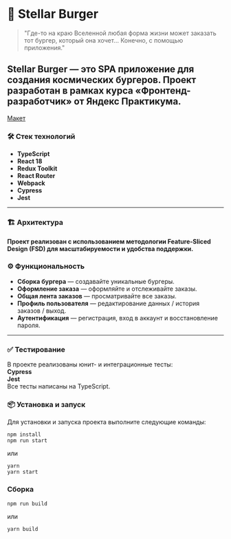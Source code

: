 # 🚀 Stellar Burger

> "Где-то на краю Вселенной любая форма жизни может заказать тот бургер, который она хочет… Конечно, с помощью приложения."

## **Stellar Burger** — это SPA приложение для создания космических бургеров. Проект разработан в рамках курса «Фронтенд-разработчик» от Яндекс Практикума.  

[Макет](<https://www.figma.com/file/vIywAvqfkOIRWGOkfOnReY/React-Fullstack_-Проектные-задачи-(3-месяца)_external_link?type=design&node-id=0-1&mode=design>)

### 🛠️ Стек технологий

- **TypeScript**
- **React 18**
- **Redux Toolkit**
- **React Router**
- **Webpack**
- **Cypress**
- **Jest**

---

### 🏗 Архитектура

#### Проект реализован с использованием методологии **Feature-Sliced Design (FSD)** для масштабируемости и удобства поддержки.

### ⚙️ Функциональность

- **Сборка бургера** — создавайте уникальные бургеры.
- **Оформление заказа** — оформляйте и отслеживайте заказы.
- **Общая лента заказов** — просматривайте все заказы.
- **Профиль пользователя** — редактирование данных / история заказов / выход.
- **Аутентификация** — регистрация, вход в аккаунт и восстановление пароля.

---

### ✅ Тестирование

В проекте реализованы юнит- и интеграционные тесты:  
**Cypress**  
**Jest**  
Все тесты написаны на TypeScript.


### 📦 Установка и запуск

Для установки и запуска проекта выполните следующие команды:

```
npm install
npm run start
```

или

```
yarn
yarn start
```

### Сборка

```
npm run build
```

или

```
yarn build
```
